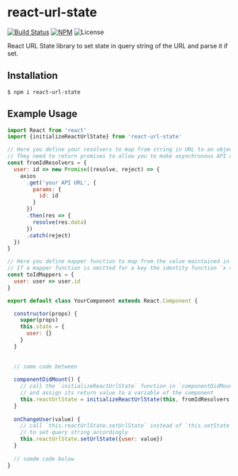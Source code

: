 # react-url-state

[![Build Status](https://travis-ci.org/DennisWeiss/react-url-state.svg?branch=master)](https://travis-ci.org/DennisWeiss/react-url-state)
[![NPM](https://img.shields.io/npm/v/react-url-state.svg)](https://www.npmjs.com/package/react-url-state)
![License](https://img.shields.io/github/license/mashape/apistatus.svg)

React URL State library to set state in query string of the URL and parse it if set.

## Installation

```
$ npm i react-url-state
```

## Example Usage

```js
import React from 'react'
import {initializeReactUrlState} from 'react-url-state'

// Here you define your resolvers to map from string in URL to an object or any data type you like.
// They need to return promises to allow you to make asynchronous API calls.
const fromIdResolvers = {
  user: id => new Promise((resolve, reject) => {
    axios
      .get('your API URL', {
        params: {
          id: id
        }
      })
      .then(res => {
        resolve(res.data)
      })
      .catch(reject)
  })
}

// Here you define mapper function to map from the value maintained in state to a string shown in the URL.
// If a mapper function is omitted for a key the identity function `x => x` is used instead.
const toIdMappers = {
  user: user => user.id
}

export default class YourComponent extends React.Component {

  constructor(props) {
    super(props)
    this.state = {
      user: {}
    }
  }
		
	
  // some code between
	
  componentDidMount() {
    // call the `initializeReactUrlState` function in `componentDidMount()` 
    // and assign its return value to a variable of the component
    this.reactUrlState = initializeReactUrlState(this, fromIdResolvers, toIdMappers, 'your pathname', ['user'])
  }
	
  onChangeUser(value) {
    // call `this.reactUrlState.setUrlState` instead of `this.setState` for added functionality 
    // to set query string accordingly
    this.reactUrlState.setUrlState({user: value})
  }
	
  // somde code below
}
```

